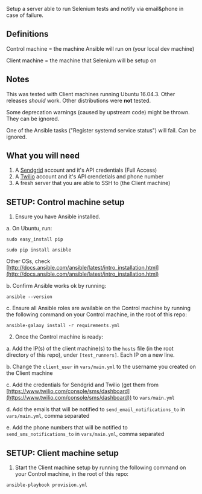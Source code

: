 Setup a server able to run Selenium tests and notify via email&phone in case of failure.

Definitions
----------------

Control machine = the machine Ansible will run on (your local dev machine)

Client machine = the machine that Selenium will be setup on


Notes
-----

This was tested with Client machines running Ubuntu 16.04.3. Other releases *should* work. Other distributions were **not** tested.

Some deprecation warnings (caused by upstream code) might be thrown. They can be ignored.

One of the Ansible tasks ("Register systemd service status") will fail. Can be ignored.


What you will need
------------------
1. A [Sendgrid](https://sendgrid.com/) account and it's API credentials (Full Access)
2. A [Twilio](https://www.twilio.com/) account and it's API crendetials and phone number
3. A fresh server that you are able to SSH to (the Client machine)


SETUP: Control machine setup
---------------------

1. Ensure you have Ansible installed.

  a. On Ubuntu, run:

  `sudo easy_install pip`

  `sudo pip install ansible`

  Other OSs, check [http://docs.ansible.com/ansible/latest/intro_installation.html](http://docs.ansible.com/ansible/latest/intro_installation.html)

  b. Confirm Ansible works ok by running:

  `ansible --version`

  c. Ensure all Ansible roles are available on the Control machine by running the following command on your Control machine, in the root of this repo:

  `ansible-galaxy install -r requirements.yml`


2. Once the Control machine is ready:

  a. Add the IP(s) of the client machine(s) to the `hosts` file (in the root directory of this repo), under `[test_runners]`. Each IP on a new line.

  b. Change the `client_user` in `vars/main.yml` to the username you created on the Client machine

  c. Add the credentials for Sendgrid and Twilio (get them from [https://www.twilio.com/console/sms/dashboard](https://www.twilio.com/console/sms/dashboard)) to `vars/main.yml`

  d. Add the emails that will be notified to `send_email_notifications_to` in `vars/main.yml`, comma separated
  
  e. Add the phone numbers that will be notified to `send_sms_notifications_to` in `vars/main.yml`, comma separated


SETUP: Client machine setup
---------------------------

1. Start the Client machine setup by running the following command on your Control machine, in the root of this repo:

`ansible-playbook provision.yml`

